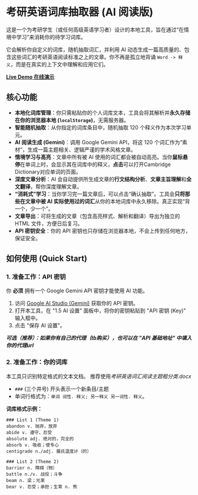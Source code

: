 # 考研英语词库抽取器 (AI 阅读版)

这是一个为考研学生（或任何高级英语学习者）设计的本地工具，旨在通过“在情境中学习”来消耗你的待学习词库。

它会解析你自定义的词库，随机抽取词汇，并利用 AI 动态生成一篇高质量的、包含这些词汇的考研英语阅读标准之上的文章。你不再是孤立地背诵 `Word -> 释义`，而是在真实的上下文中理解和应用它们。

**[Live Demo 在线演示](https://dum4pp1e.github.io/AI-Vocab-Reader/)**

## 核心功能

* **本地化词库管理**：你只需粘贴你的个人词库文本，工具会将其解析并**永久存储在你的浏览器本地 (`localStorage`)**，无需服务器。
* **智能随机抽取**：从你指定的词库条目中，随机抽取 120 个释义作为本次学习单元。
* **AI 阅读生成 (Gemini)**：调用 Google Gemini API，将这 120 个词汇作为“素材”，生成一篇主题相关、逻辑严谨的学术风格文章。
* **情境学习与高亮**：文章中所有被 AI 使用的词汇都会被自动高亮。当你**鼠标悬停**在单词上时，会显示其在词库中的释义，**点击**可以打开Cambridge Dictionary对应单词的页面。
* **深度文章分析**：AI 会自动提供所生成文章的**行文结构分析**、**文章主旨理解**和**全文翻译**，帮你深度理解文章。
* **“消耗式”学习**：当你学习完一篇文章后，可以点击“确认抽取”。工具会**只将那些在文章中被 AI 实际使用过的词汇**从你的本地词库中永久移除。真正实现“背一个，少一个”。
* **文章导出**：可将生成的文章（包含高亮样式、解析和翻译）导出为独立的 HTML 文件，方便日后复习。
* **API 密钥安全**：你的 API 密钥也只存储在浏览器本地，不会上传到任何地方，保证安全。

##  如何使用 (Quick Start)

### 1. 准备工作：API 密钥

你 **必须** 拥有一个 Google Gemini API 密钥才能使用 AI 功能。

1.  访问 [Google AI Studio (Gemini)](https://aistudio.google.com/app/apikey) 获取你的 API 密钥。
2.  打开本工具，在 "1.5 AI 设置" 面板中，将你的密钥粘贴到 "API 密钥 (Key)" 输入框中。
3.  点击 "保存 AI 设置"。

***可选（推荐）：如果你有自己的代理（tb购买），也可以在 "API 基础地址" 中填入你的代理url***

### 2. 准备工作：你的词库

本工具只识别特定格式的文本文档。
推荐使用*考研英语词汇阅读主题粗分类.docx*

* `###` (三个井号) 开头表示一个新条目/主题
* 单词行格式为：`单词 词性. 释义; 另一释义 另一词性. 释义`。

**词库格式示例：**
```
### List 1 (Theme 1)
abandon v. 抛弃，放弃
abide v. 遵守，忍受
absolute adj. 绝对的，完全的
absorb v. 吸收；使专心
centigrade n./adj. 摄氏温度计（的）

### List 2 (Theme 2)
barrier n. 障碍（物）
battle n./v. 战役；斗争
beam n. 梁；光束
bear v. 忍受；承担；生育 n. 熊
